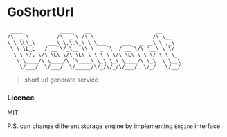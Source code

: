 GoShortUrl
====

     ____            ____    __                     __
    /\  _`\         /\  _`\ /\ \                   /\ \__
    \ \ \L\_\    ___\ \,\L\_\ \ \___     ___   _ __\ \ ,_\
     \ \ \L_L   / __`\/_\__ \\ \  _ `\  / __`\/\`'__\ \ \/
      \ \ \/, \/\ \L\ \/\ \L\ \ \ \ \ \/\ \L\ \ \ \/ \ \ \_
       \ \____/\ \____/\ `\____\ \_\ \_\ \____/\ \_\  \ \__\
        \/___/  \/___/  \/_____/\/_/\/_/\/___/  \/_/   \/__/


> short url generate service


### Licence

MIT

P.S. can change different storage engine by implementing `Engine` interface